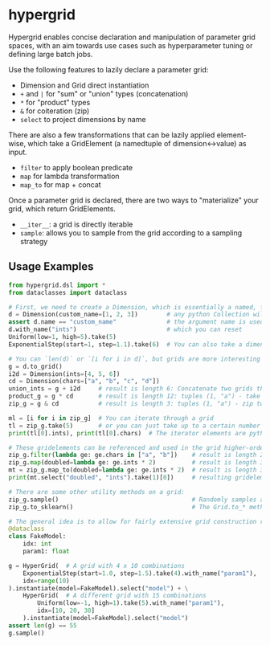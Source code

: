# hypergrid

Hypergrid enables concise declaration and manipulation of parameter grid spaces, with an aim towards use cases such as hyperparameter tuning or defining large batch jobs.

Use the following features to lazily declare a parameter grid:

- Dimension and Grid direct instantiation
- `+` and `|` for "sum" or "union" types (concatenation)
- `*` for "product" types
- `&` for coiteration (zip)
- `select` to project dimensions by name

There are also a few transformations that can be lazily applied element-wise, which take a GridElement (a namedtuple of dimension<->value) as input.

- `filter` to apply boolean predicate
- `map` for lambda transformation
- `map_to` for map + concat

Once a parameter grid is declared, there are two ways to "materialize" your grid, which return GridElements.

- `__iter__`: a grid is directly iterable
- `sample`: allows you to sample from the grid according to a sampling strategy

## Usage Examples

```python
from hypergrid.dsl import *
from dataclasses import dataclass

# First, we need to create a Dimension, which is essentially a named, finite, 1-d collection
d = Dimension(custom_name=[1, 2, 3])        # any python Collection will work - set, dict, range(), etc.
assert d.name == "custom_name"              # the argument name is used as the dimension's name.
d.with_name("ints")                         # which you can reset
Uniform(low=1, high=5).take(5)              
ExponentialStep(start=1, step=1.1).take(6)  # You can also take a dimension from a Distribution or HIterable

# You can `len(d)` or `[i for i in d]`, but grids are more interesting
g = d.to_grid()
i2d = Dimension(ints=[4, 5, 6])
cd = Dimension(chars=["a", "b", "c", "d"])
union_ints = g + i2d     # result is length 6: Concatenate two grids that have the same underlying dimensions
product_g = g * cd       # result is length 12: tuples (1, "a") - take the cartesian product of the underlying grids
zip_g = g & cd           # result is length 3: tuples (1, "a") - zip two grids together, up to the shorter grid

ml = [i for i in zip_g]  # You can iterate through a grid
tl = zip_g.take(5)       # or you can just take up to a certain number of grid elements from it
print(tl[0].ints), print(tl[0].chars)  # The iterator elements are python NamedTuples taken from the dimension names.

# These gridelements can be referenced and used in the grid higher-order functions
zip_g.filter(lambda ge: ge.chars in ["a", "b"])    # result is length 2: keep the tuples (1, "a") and (2, "b")
zip_g.map(doubled=lambda ge: ge.ints * 2)          # result is length 3, with single attribute (drops `ints` and `chars`)
mt = zip_g.map_to(doubled=lambda ge: ge.ints * 2)  # result is length 3, appends `doubled` and keeps `ints` and `chars`
print(mt.select("doubled", "ints").take(1)[0])     # resulting gridelement no longer has `chars`

# There are some other utility methods on a grid:
zip_g.sample()                                     # Randomly samples a single grid element from a grid
zip_g.to_sklearn()                                 # The Grid.to_* methods convert HyperGrids to other grid formats

# The general idea is to allow for fairly extensive grid construction routines
@dataclass
class FakeModel:
    idx: int
    param1: float

g = HyperGrid(  # A grid with 4 x 10 combinations
    ExponentialStep(start=1.0, step=1.5).take(4).with_name("param1"),
    idx=range(10)
).instantiate(model=FakeModel).select("model") + \
    HyperGrid(  # A different grid with 15 combinations
        Uniform(low=-1, high=1).take(5).with_name("param1"),
        idx=[10, 20, 30]        
    ).instantiate(model=FakeModel).select("model")
assert len(g) == 55
g.sample()
```

